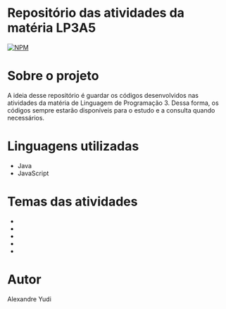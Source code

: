 # Repositório das atividades da matéria LP3A5
[![NPM](https://img.shields.io/npm/l/react)](https://github.com/AlexYud/LP3A5/blob/master/LICENSE) 

# Sobre o projeto

A ideia desse repositório é guardar os códigos desenvolvidos nas atividades da matéria de Linguagem de Programação 3. Dessa forma, os códigos sempre estarão disponíveis para o estudo e a consulta quando necessários.

# Linguagens utilizadas

- Java
- JavaScript

# Temas das atividades

- [Estudo sobre a classe Collectors]: (https://github.com/AlexYud/LP3A5/tree/master/Collectors).
- [Estudo sobre os Métodos Optional e Exceptions]: (https://github.com/AlexYud/LP3A5/tree/master/OptionalExceptions).
- [Estudo sobre o desafio Produtor Consumidor]: (https://github.com/AlexYud/LP3A5/tree/master/ProdutorConsumidorExclusao).
- [Estudo sobre Quicksort usando Fork/Join]: (https://github.com/AlexYud/LP3A5/tree/master/QuicksortForkJoin).
- [Estudo sobre Refatoração de Código]: (https://github.com/AlexYud/LP3A5/tree/master/Refactoring).

# Autor

Alexandre Yudi
